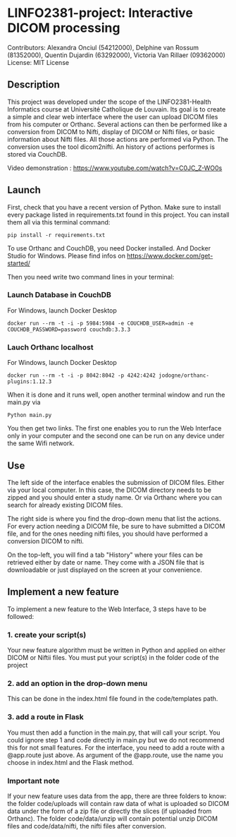 # LINFO2381-project: Interactive DICOM processing
Contributors: Alexandra Onciul (54212000), Delphine van Rossum (81352000), Quentin Dujardin (63292000), Victoria Van Rillaer (09362000)
License: MIT License

## Description

This project was developed under the scope of the LINFO2381-Health Informatics course at Université Catholique de Louvain. Its goal is to create a simple and clear web interface where the user can upload DICOM files from his computer or Orthanc. Several actions can then be performed like a conversion from DICOM to Nifti, display of DICOM or Nifti files, or basic information about Nifti files. All those actions are performed via Python. The conversion uses the tool dicom2nifti. An history of actions performes is stored via CouchDB. 

Video demonstration : https://www.youtube.com/watch?v=C0JC_Z-WO0s

## Launch

First, check that you have a recent version of Python. Make sure to install every package listed in requirements.txt found in this project. You can install them all via this terminal command: 

	pip install -r requirements.txt

To use Orthanc and CouchDB, you need Docker installed. And Docker Studio for Windows. Please find infos on https://www.docker.com/get-started/

Then you need write two command lines in your terminal: 

### Launch Database in CouchDB
  For Windows, launch Docker Desktop
  
    docker run --rm -t -i -p 5984:5984 -e COUCHDB_USER=admin -e COUCHDB_PASSWORD=password couchdb:3.3.3

### Lauch Orthanc localhost

  
For Windows, launch Docker Desktop

    docker run --rm -t -i -p 8042:8042 -p 4242:4242 jodogne/orthanc-plugins:1.12.3

When it is done and it runs well, open another terminal window and run the main.py via

	Python main.py

You then get two links. The first one enables you to run the Web Interface only in your computer and the second one can be run on any device under the same Wifi network. 

## Use

The left side of the interface enables the submission of DICOM files. Either via your local computer. In this case, the DICOM directory needs to be zipped and you should enter a study name. Or via Orthanc where you can search for already existing DICOM files. 

The right side is where you find the drop-down menu that list the actions. For every action needing a DICOM file, be sure to have submitted a DICOM file, and for the ones needing nifti files, you should have performed a conversion DICOM to nifti. 

On the top-left, you will find a tab "History" where your files can be retrieved either by date or name. They come with a JSON file that is downloadable or just displayed on the screen at your convenience. 

## Implement a new feature

To implement a new feature to the Web Interface, 3 steps have to be followed:

### 1. create your script(s)

Your new feature algorithm must be written in Python and applied on either DICOM or Niftii files. You must put your script(s) in the folder code of the project

### 2. add an option in the drop-down menu

This can be done in the index.html file found in the code/templates path. 

### 3. add a route in Flask

You must then add a function in the main.py, that will call your script. You could ignore step 1 and code directly in main.py but we do not recommend this for not small features. For the interface, you need to add a route with a @app.route just above. As argument of the @app.route, use the name you choose in index.html and the Flask method. 

### Important note

If your new feature uses data from the app, there are three folders to know: the folder code/uploads will contain raw data of what is uploaded so DICOM data under the form of a zip file or directly the slices (if uploaded from Orthanc). The folder code/data/unzip will contain potential unzip DICOM files and code/data/nifti, the nifti files after conversion. 

